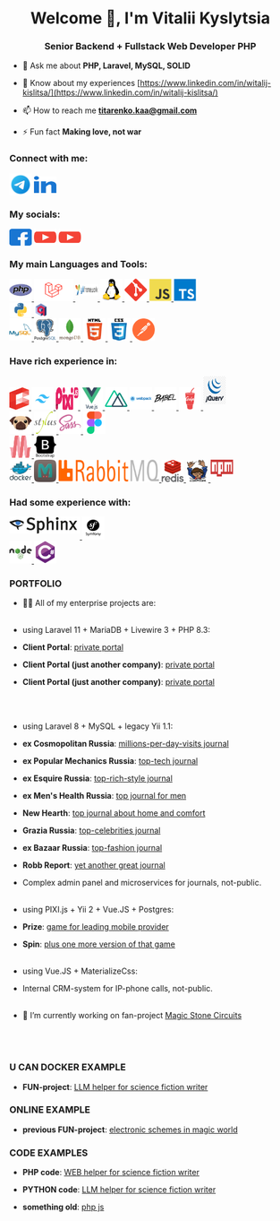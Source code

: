 <h1 align="center">Welcome 👋, I'm Vitalii Kyslytsia</h1>
<h3 align="center">Senior Backend + Fullstack Web Developer PHP</h3>

- 💬 Ask me about **PHP, Laravel, MySQL, SOLID**

- 📄 Know about my experiences [https://www.linkedin.com/in/witalij-kislitsa/](https://www.linkedin.com/in/witalij-kislitsa/)

- 📫 How to reach me **titarenko.kaa@gmail.com**

- ⚡ Fun fact **Making love, not war**

<h3 align="left">Connect with me:</h3>
<p align="left">
<a href="https://t.me/WitalijKaa" target="_blank"><img align="center" src="https://github.com/WitalijKaa/WitalijKaa/blob/main/img/telega.png?raw=true" alt="WitalijKaa" height="auto" width="40" /></a>
<a href="https://linkedin.com/in/witalij-kislitsa" target="_blank"><img align="center" src="https://github.com/WitalijKaa/WitalijKaa/blob/main/img/linked-in.svg?raw=true" alt="witalij-kislitsa" height="30" width="40" /></a>
</p>

<h3 align="left">My socials:</h3>
<p align="left">
<a href="https://fb.com/witalij.kaa.titarenko" target="_blank"><img align="center" src="https://github.com/WitalijKaa/WitalijKaa/blob/main/img/facebook.svg?raw=true" alt="witalij.kaa.titarenko" height="30" width="40" /></a>
<a href="https://www.youtube.com/channel/UCT4Y7ks649av1x26jUt9w2g" target="_blank"><img align="center" src="https://github.com/WitalijKaa/WitalijKaa/blob/main/img/youtube.svg?raw=true" alt="uct4y7ks649av1x26jut9w2g" height="30" width="40" /></a>
<a href="https://www.youtube.com/@RadioRokkot" target="_blank"><img align="center" src="https://github.com/WitalijKaa/WitalijKaa/blob/main/img/youtube.svg?raw=true" alt="uct4y7ks649av1x26jut9w2g" height="30" width="40" /></a>
</p>

<h3 align="left">My main Languages and Tools:</h3>
<p align="left">
<a href="https://www.php.net" target="_blank" rel="noreferrer"> <img src="https://github.com/WitalijKaa/WitalijKaa/blob/main/img/php.svg?raw=true" alt="php" width="40" height="40"/> </a>
<a href="https://laravel.com/" target="_blank" rel="noreferrer"> <img src="https://github.com/WitalijKaa/WitalijKaa/blob/main/img/laravel.png?raw=true" alt="laravel" width="70" height="40"/> </a>
<a href="https://www.yiiframework.com/" target="_blank" rel="noreferrer"> <img src="https://github.com/WitalijKaa/WitalijKaa/blob/main/img/yii.png?raw=true" alt="yii" width="40" height="20" style="padding-bottom: 10px;"/> </a>
<a href="https://www.linux.org/" target="_blank" rel="noreferrer"> <img src="https://github.com/WitalijKaa/WitalijKaa/blob/main/img/linux.svg?raw=true" alt="linux" width="40" height="40"/> </a>
<a href="https://git-scm.com/" target="_blank" rel="noreferrer"> <img src="https://github.com/WitalijKaa/WitalijKaa/blob/main/img/git.svg?raw=true" alt="git" width="40" height="40"/> </a>
<a href="https://developer.mozilla.org/en-US/docs/Web/JavaScript" target="_blank" rel="noreferrer"> <img src="https://github.com/WitalijKaa/WitalijKaa/blob/main/img/js.svg?raw=true" alt="javascript" width="40" height="40"/> </a>
<a href="https://www.typescriptlang.org/" target="_blank" rel="noreferrer"> <img src="https://github.com/WitalijKaa/WitalijKaa/blob/main/img/ts.svg?raw=true" alt="typescript" width="40" height="40"/> </a>
<br>
<a href="https://www.python.org" target="_blank" rel="noreferrer"> <img src="https://github.com/WitalijKaa/WitalijKaa/blob/main/img/python.png?raw=true" alt="python" width="40" height="25"/> </a>
<a href="https://qdrant.tech" target="_blank" rel="noreferrer"> <img src="https://github.com/WitalijKaa/WitalijKaa/blob/main/img/qdrant.png?raw=true" alt="python" width="25" height="25"/> </a>
<br>
<a href="https://www.mysql.com/" target="_blank" rel="noreferrer"> <img src="https://github.com/WitalijKaa/WitalijKaa/blob/main/img/mysql.svg?raw=true" alt="mysql" width="40" height="40"/> </a>
<a href="https://www.postgresql.org" target="_blank" rel="noreferrer"> <img src="https://github.com/WitalijKaa/WitalijKaa/blob/main/img/postgresql.svg?raw=true" alt="postgresql" width="40" height="40"/> </a>
<a href="https://www.mongodb.com/" target="_blank" rel="noreferrer"> <img src="https://github.com/WitalijKaa/WitalijKaa/blob/main/img/mongodb.svg?raw=true" alt="mongodb" width="40" height="40"/> </a>
<a href="https://www.w3.org/html/" target="_blank" rel="noreferrer"> <img src="https://github.com/WitalijKaa/WitalijKaa/blob/main/img/html5.svg?raw=true" alt="html5" width="40" height="40"/> </a>
<a href="https://www.w3schools.com/css/" target="_blank" rel="noreferrer"> <img src="https://github.com/WitalijKaa/WitalijKaa/blob/main/img/css3.svg?raw=true" alt="css3" width="40" height="40"/> </a>
<a href="https://postman.com" target="_blank" rel="noreferrer"> <img src="https://github.com/WitalijKaa/WitalijKaa/blob/main/img/postman.svg?raw=true" alt="postman" width="40" height="40"/> </a>
</p>

<h3 align="left">Have rich experience in:</h3>
<p align="left">
<a href="https://laravel.com/docs/12.x/blade#main-content" target="_blank" rel="noreferrer"> <img src="https://github.com/WitalijKaa/WitalijKaa/blob/main/img/blade.svg?raw=true" alt="blade" width="35" height="40"/> </a>
<a href="https://tailwindcss.com/" target="_blank" rel="noreferrer"> <img src="https://github.com/WitalijKaa/WitalijKaa/blob/main/img/tailwind.png?raw=true" alt="tailwindcss" width="40" height="40"/> </a>
<a href="https://pixijs.com/" target="_blank" rel="noreferrer"> <img src="https://github.com/WitalijKaa/WitalijKaa/blob/main/img/pixijs.svg?raw=true" alt="pixijs" width="40" height="40"/> </a>
<a href="https://vuejs.org/" target="_blank" rel="noreferrer"> <img src="https://github.com/WitalijKaa/WitalijKaa/blob/main/img/vuejs.svg?raw=true" alt="vuejs" width="40" height="40"/> </a>
<a href="https://nuxtjs.org/" target="_blank" rel="noreferrer"> <img src="https://github.com/WitalijKaa/WitalijKaa/blob/main/img/nuxtjs.svg?raw=true" alt="nuxtjs" width="40" height="40"/> </a>
<a href="https://webpack.js.org" target="_blank" rel="noreferrer"> <img src="https://github.com/WitalijKaa/WitalijKaa/blob/main/img/webpack.svg?raw=true" alt="webpack" width="40" height="40"/> </a>
<a href="https://babeljs.io/" target="_blank" rel="noreferrer"><img src="https://github.com/WitalijKaa/WitalijKaa/blob/main/img/babel.svg?raw=true" alt="babel" width="40" height="40"/> </a>
<a href="https://gulpjs.com" target="_blank" rel="noreferrer"> <img src="https://github.com/WitalijKaa/WitalijKaa/blob/main/img/gulp.svg?raw=tru" alt="gulp" width="40" height="40"/> </a>
<a href="https://jquery.com/" target="_blank" rel="noreferrer"><img src="https://github.com/WitalijKaa/WitalijKaa/blob/main/img/jquery.png?raw=true" alt="jquery" width="40" height="50" style="padding-bottom: 10px;"/> </a>
<br>
<a href="https://pugjs.org" target="_blank" rel="noreferrer"> <img src="https://github.com/WitalijKaa/WitalijKaa/blob/main/img/pug.svg?raw=true" alt="pug" width="40" height="40"/> </a>
<a href="https://stylus-lang.com/" target="_blank" rel="noreferrer"> <img src="https://github.com/WitalijKaa/WitalijKaa/blob/main/img/stylus.svg?raw=true" alt="stylus" width="40" height="40"/> </a>
<a href="https://sass-lang.com" target="_blank" rel="noreferrer"> <img src="https://github.com/WitalijKaa/WitalijKaa/blob/main/img/sass.svg?raw=true" alt="sass" width="40" height="40"/> </a>
<a href="https://www.figma.com/" target="_blank" rel="noreferrer"> <img src="https://github.com/WitalijKaa/WitalijKaa/blob/main/img/figma.svg?raw=true" alt="figma" width="40" height="40"/> </a>
<br>
<a href="https://materializecss.com/" target="_blank" rel="noreferrer"> <img src="https://github.com/WitalijKaa/WitalijKaa/blob/main/img/materialize.svg?raw=true" alt="materialize" width="40" height="40"/> </a>
<a href="https://getbootstrap.com" target="_blank" rel="noreferrer"> <img src="https://github.com/WitalijKaa/WitalijKaa/blob/main/img/bootstrap.svg?raw=true" alt="bootstrap" width="40" height="40"/> </a>
<br>
<a href="https://www.docker.com/" target="_blank" rel="noreferrer"> <img src="https://github.com/WitalijKaa/WitalijKaa/blob/main/img/docker.svg?raw=tru" alt="docker" width="40" height="40"/> </a>
<a href="https://memcached.org/" target="_blank" rel="noreferrer"> <img src="https://github.com/WitalijKaa/WitalijKaa/blob/main/img/memcached.png?raw=true" alt="memcached" width="40" height="40"/> </a>
<a href="https://www.rabbitmq.com/" target="_blank" rel="noreferrer"> <img src="https://github.com/WitalijKaa/WitalijKaa/blob/main/img/rabbitmq.png?raw=true" alt="rabbitmq" width="180" height="40"/> </a>
<a href="https://redis.io" target="_blank" rel="noreferrer"> <img src="https://github.com/WitalijKaa/WitalijKaa/blob/main/img/redis.svg?raw=tru" alt="redis" width="40" height="40"/> </a>
<a href="https://getcomposer.org/" target="_blank" rel="noreferrer"> <img src="https://github.com/WitalijKaa/WitalijKaa/blob/main/img/composer.png?raw=true" alt="composer" width="40" height="40"/> </a>
<a href="https://www.npmjs.com/" target="_blank" rel="noreferrer"> <img src="https://github.com/WitalijKaa/WitalijKaa/blob/main/img/npm.png?raw=true" alt="npm" width="40" height="30" style="padding-bottom: 10px;"/> </a>
</p>

<h3 align="left">Had some experience with:</h3>
<p align="left">
<a href="http://sphinxsearch.com/" target="_blank" rel="noreferrer"> <img src="https://github.com/WitalijKaa/WitalijKaa/blob/main/img/sphinx.png?raw=true" alt="sphinxsearch" width="126"  height="30" style="padding-bottom: 10px;"/> </a>
<a href="https://symfony.com" target="_blank" rel="noreferrer"> <img src="https://github.com/WitalijKaa/WitalijKaa/blob/main/img/symfony.svg?raw=tru" alt="symfony" width="40" height="40"/> </a>
<br>
<a href="https://nodejs.org" target="_blank" rel="noreferrer"> <img src="https://github.com/WitalijKaa/WitalijKaa/blob/main/img/nodejs.svg?raw=tru" alt="nodejs" width="40" height="40"/> </a>
<a href="https://www.w3schools.com/cs/" target="_blank" rel="noreferrer"> <img src="https://github.com/WitalijKaa/WitalijKaa/blob/main/img/csharp.svg?raw=tru" alt="csharp" width="40" height="40"/> </a>
</p>

<h3 align="left">PORTFOLIO</h3>

- 👨‍💻 All of my enterprise projects are:
<br><br>
- using Laravel 11 + MariaDB + Livewire 3 + PHP 8.3:

- **Client Portal**: [private portal](https://client.americor.com/)

- **Client Portal (just another company)**: [private portal](https://client.advantage.law/)

- **Client Portal (just another company)**: [private portal](https://client.credit9.com/)

<br><br>
- using Laravel 8 + MySQL + legacy Yii 1.1:

- **ex Cosmopolitan Russia**: [millions-per-day-visits journal](https://www.thevoicemag.ru/)

- **ex Popular Mechanics Russia**: [top-tech journal](https://www.techinsider.ru/)

- **ex Esquire Russia**: [top-rich-style journal](https://www.pravilamag.ru/)

- **ex Men's Health Russia**: [top journal for men](https://www.mentoday.ru/)

- **New Hearth**: [top journal about home and comfort](https://www.novochag.ru/)

- **Grazia Russia**: [top-celebrities journal](https://graziamagazine.ru/)

- **ex Bazaar Russia**: [top-fashion journal](https://www.thesymbol.ru/)

- **Robb Report**: [yet another great journal](https://robb.report/)

- Complex admin panel and microservices for journals, not-public.
<br><br>
- using PIXI.js + Yii 2 + Vue.JS + Postgres:
- **Prize**: [game for leading mobile provider](https://priz.mts.ru/)

- **Spin**: [plus one more version of that game](https://kruti.mts.ru/)
<br><br>
- using Vue.JS + MaterializeCss:

- Internal CRM-system for IP-phone calls, not-public.
<br><br>
- 🔭 I’m currently working on fan-project [Magic Stone Circuits](https://github.com/WitalijKaa/magic-stone-circuit)
<br><br><br><br>


<h3 align="left">U CAN DOCKER EXAMPLE</h3>

- **FUN-project**: [LLM helper for science fiction writer](https://github.com/WitalijKaa/special-creativity/blob/main/docker/readme.docker.md)

<h3 align="left">ONLINE EXAMPLE</h3>

- **previous FUN-project**: [electronic schemes in magic world](http://91.92.128.146/)

<h3 align="left">CODE EXAMPLES</h3>

- **PHP code**: [WEB helper for science fiction writer](https://github.com/WitalijKaa/special-creativity)

- **PYTHON code**: [LLM helper for science fiction writer](https://github.com/WitalijKaa/special-creativity-ai)

- **something old**: [php js](https://github.com/WitalijKaa/WitalijKaa/blob/main/README.old.md)
